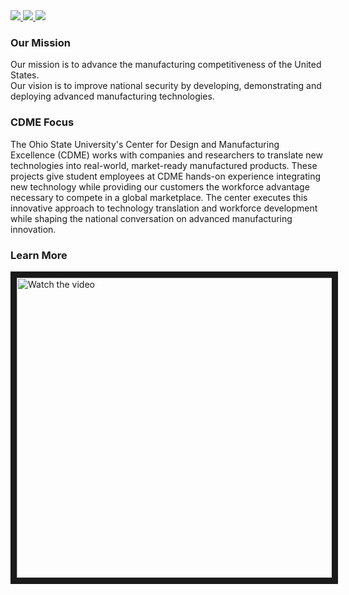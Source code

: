 <a href="https://www.cdme.osu.edu" alt="CDME Website Link">
    <img src="https://img.shields.io/badge/Visit Us Online-cdme.osu.edu-red?style=flat" >
</a>

<a href="https://www.youtube.com/channel/UCpjSY3oYhX0ryqPUHTfMHgQ" alt="Youtube Link">
    <img src="https://img.shields.io/badge/Youtube--blue?style=social&logo=youtube" >
</a>

<a href="https://www.linkedin.com/company/22304125/" alt="Linkedin Link">
    <img src="https://img.shields.io/badge/Linkedin--blue?style=social&logo=linkedin" >
</a>


<p>

  
### Our Mission
Our mission is to advance the manufacturing competitiveness of the United States.
<br>
Our vision is to improve national security by developing, demonstrating and deploying advanced manufacturing technologies. 

  
### CDME Focus

The Ohio State University's Center for Design and Manufacturing Excellence (CDME) works with companies and researchers to translate new technologies into real-world, market-ready manufactured products. These projects give student employees at CDME hands-on experience integrating new technology while providing our customers the workforce advantage necessary to compete in a global marketplace. The center executes this innovative approach to technology translation and workforce development while shaping the national conversation on advanced manufacturing innovation. 

    
### Learn More
  
<a href="http://www.youtube.com/watch?feature=player_embedded&v=36D6GARgFzU" target="_blank">
    <img src="http://img.youtube.com/vi/36D6GARgFzU/hqdefault.jpg" alt="Watch the video" width="640" height="480" border="10" />
</a>
